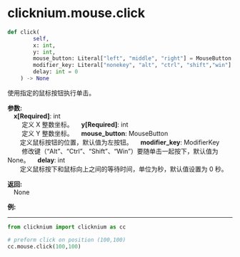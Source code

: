 
# clicknium.mouse.click

```python
def click(
        self, 
        x: int, 
        y: int, 
        mouse_button: Literal["left", "middle", "right"] = MouseButton.Left,
        modifier_key: Literal["nonekey", "alt", "ctrl", "shift","win"]  = ModifierKey.NoneKey,
        delay: int = 0
    ) -> None
```  

使用指定的鼠标按钮执行单击。

**参数:**  
    &emsp;**x[Required]**: int  
        &emsp;&emsp; 定义 X 整数坐标。
    &emsp;**y[Required]**: int  
        &emsp;&emsp; 定义 Y 整数坐标。
    &emsp;**mouse_button**: MouseButton  
        &emsp;&emsp;定义鼠标按钮的位置，默认值为左按钮。
    &emsp;**modifier_key**: ModifierKey  
        &emsp;&emsp; 修改键（“Alt”、“Ctrl”、“Shift”、“Win”）要随单击一起按下，默认值为 None。
    &emsp;**delay**: int  
        &emsp;&emsp;定义鼠标按下和鼠标向上之间的等待时间，单位为秒，默认值设置为 0 秒。

**返回:**  
    &emsp;None

**例:**
***
```python
from clicknium import clicknium as cc

# preform click on position (100,100)
cc.mouse.click(100,100)

```